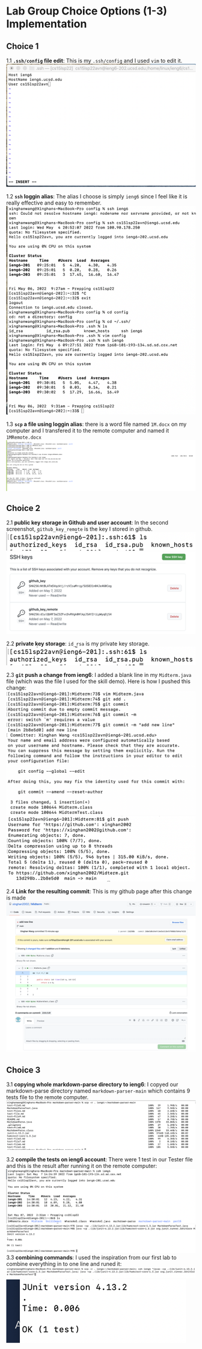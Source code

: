 # Lab Group Choice Options (1-3) Implementation

## Choice 1

1.1 **`.ssh/config` file edit**: This is my `.ssh/config` and I used `vim` to edit it.
 ![Image](1-1.png)
 
 
1.2 **`ssh` loggin alias**: The alias I choose is simply `ieng6` since I feel like it is really effective and easy to remember.
 ![Image](1-2.png)

 
 1.3 **`scp` a file using loggin alias**: there is a word file named `1M.docx` on my computer and I transfered it to the remote computer and named it `1MRemote.docx`
 ![Image](1-3.png)
 
 ## Choice 2
 2.1 **public key storage in Github and user account**: In the second screenshot, `github_key_remote` is the key I stored in github.
  ![Image](2-1-1.png)
  ![Image](2-1-2.png)
  
 2.2 **private key storage**: `id_rsa` is my private key storage.
  ![Image](2-1-1.png)
  
 2.3 **`git` push a change from ieng6**: I added a blank line in my `Midterm.java` file (which was the file I used for the skill demo). Here is how I pushed this change:
  ![Image](2-3-1.png)
  ![Image](2-3-2.png)
  
 2.4 **Link for the resulting commit**: This is my github page after this change is made
  ![Image](2-4.png)
  
  ## Choice 3
 3.1 **copying whole markdown-parse directory to ieng6**: I copyed our markdown-parse directory named `markdown-parser-main` which contains 9 tests file to the remote computer.
  ![Image](3-1.png)
  
 3.2 **compile the tests on ieng6 account**: There were 1 test in our Tester file and this is the result after running it on the remote computer:
  ![Image](4-2-1.png)
  ![Image](4-2-2.png)
 3.3 **combining commands**: I used the inspiration from our first lab to combine everything in to one line and runed it:
  ![Image](4-3-1.png)
  ![Image](4-3-2.png)
 
 
 
